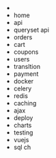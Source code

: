 - 
- home
- api
- queryset api
- orders
- cart
- coupons
- users
- transltion
- payment
- docker
- celery
- redis
- caching
- ajax
- deploy
- charts
- testing
- vuejs
- sql ch